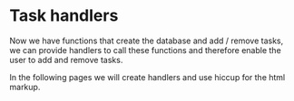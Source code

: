 # Task handlers

Now we have functions that create the database and add / remove tasks, we can provide handlers to call these functions and therefore enable the user to add and remove tasks.

In the following pages we will create handlers and use hiccup for the html markup.

